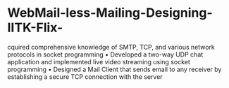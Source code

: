 # WebMail-less-Mailing-Designing-IITK-Flix-
cquired comprehensive knowledge of SMTP, TCP, and various network protocols in socket programming • Developed a two-way UDP chat application and implemented live video streaming using socket programming • Designed a Mail Client that sends email to any receiver by establishing a secure TCP connection with the server
